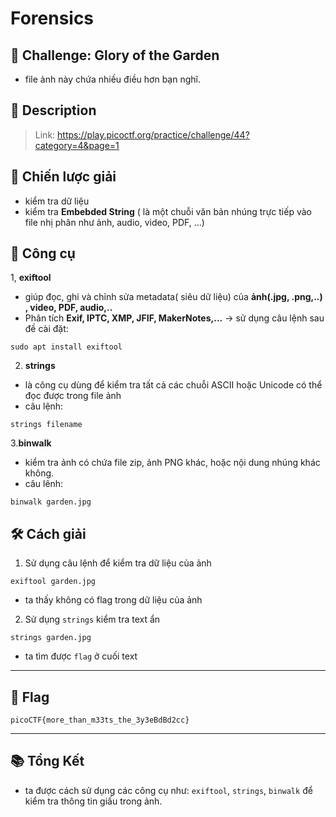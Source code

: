 
# Forensics

## 🧩 Challenge: Glory of the Garden
- file ảnh này chứa nhiều điều hơn bạn nghĩ.

## 📝 Description

> Link: https://play.picoctf.org/practice/challenge/44?category=4&page=1

## 🧠 Chiến lược giải
- kiểm tra dữ liệu
- kiểm tra **Embebded String** ( là một chuỗi văn bản nhúng trực tiếp vào file nhị phân như ảnh, audio, video, PDF, ...)

## 🔧 Công cụ 
1, **exiftool**
- giúp đọc, ghi và chỉnh sửa metadata( siêu dữ liệu) của **ảnh(.jpg, .png,..) , video, PDF, audio,..**
- Phân tích **Exif, IPTC, XMP, JFIF, MakerNotes,...**
-> sử dụng câu lệnh sau đề cài đặt:
```
sudo apt install exiftool
```
2. **strings**
- là công cụ dùng để kiểm tra tất cả các chuỗi ASCII hoặc Unicode có thể đọc được trong file ảnh
- câu lệnh:
```
strings filename
```

3.**binwalk**
-  kiểm tra ảnh có chứa file zip, ảnh PNG khác, hoặc nội dung nhúng khác không.
-  câu lênh:
```
binwalk garden.jpg
```

## 🛠️ Cách giải

1. Sử dụng câu lệnh để kiểm tra dữ liệu của ảnh

```
exiftool garden.jpg
```
- ta thấy không có flag trong dữ liệu của ảnh

2. Sử dụng `strings` kiểm tra text ẩn

```
strings garden.jpg
```
- ta tìm được `flag` ở cuối text
---

## 🏁 Flag

```
picoCTF{more_than_m33ts_the_3y3eBdBd2cc}

```

---

## 📚 Tổng Kết
- ta được cách sử dụng các công cụ như: `exiftool`, `strings`, `binwalk` để kiểm tra thông tin giấu trong ảnh. 

